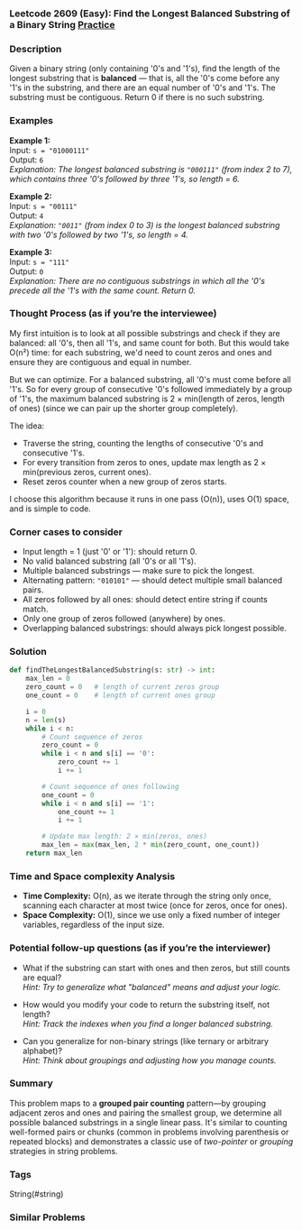 ### Leetcode 2609 (Easy): Find the Longest Balanced Substring of a Binary String [Practice](https://leetcode.com/problems/find-the-longest-balanced-substring-of-a-binary-string)

### Description  
Given a binary string (only containing '0's and '1's), find the length of the longest substring that is **balanced** — that is, all the '0's come before any '1's in the substring, and there are an equal number of '0's and '1's. The substring must be contiguous. Return 0 if there is no such substring.

### Examples  

**Example 1:**  
Input: `s = "01000111"`  
Output: `6`  
*Explanation: The longest balanced substring is `"000111"` (from index 2 to 7), which contains three '0's followed by three '1's, so length = 6.*

**Example 2:**  
Input: `s = "00111"`  
Output: `4`  
*Explanation: `"0011"` (from index 0 to 3) is the longest balanced substring with two '0's followed by two '1's, so length = 4.*

**Example 3:**  
Input: `s = "111"`  
Output: `0`  
*Explanation: There are no contiguous substrings in which all the '0's precede all the '1's with the same count. Return 0.*

### Thought Process (as if you’re the interviewee)  
My first intuition is to look at all possible substrings and check if they are balanced: all '0's, then all '1's, and same count for both. But this would take O(n²) time: for each substring, we'd need to count zeros and ones and ensure they are contiguous and equal in number.

But we can optimize. For a balanced substring, all '0's must come before all '1's. So for every group of consecutive '0's followed immediately by a group of '1's, the maximum balanced substring is 2 × min(length of zeros, length of ones) (since we can pair up the shorter group completely).

The idea:
- Traverse the string, counting the lengths of consecutive '0's and consecutive '1's.
- For every transition from zeros to ones, update max length as 2 × min(previous zeros, current ones).
- Reset zeros counter when a new group of zeros starts.

I choose this algorithm because it runs in one pass (O(n)), uses O(1) space, and is simple to code.

### Corner cases to consider  
- Input length = 1 (just '0' or '1'): should return 0.
- No valid balanced substring (all '0's or all '1's).
- Multiple balanced substrings — make sure to pick the longest.
- Alternating pattern: `"010101"` — should detect multiple small balanced pairs.
- All zeros followed by all ones: should detect entire string if counts match.
- Only one group of zeros followed (anywhere) by ones.
- Overlapping balanced substrings: should always pick longest possible.

### Solution

```python
def findTheLongestBalancedSubstring(s: str) -> int:
    max_len = 0
    zero_count = 0   # length of current zeros group
    one_count = 0    # length of current ones group

    i = 0
    n = len(s)
    while i < n:
        # Count sequence of zeros
        zero_count = 0
        while i < n and s[i] == '0':
            zero_count += 1
            i += 1

        # Count sequence of ones following
        one_count = 0
        while i < n and s[i] == '1':
            one_count += 1
            i += 1

        # Update max length: 2 × min(zeros, ones)
        max_len = max(max_len, 2 * min(zero_count, one_count))
    return max_len
```

### Time and Space complexity Analysis  

- **Time Complexity:** O(n), as we iterate through the string only once, scanning each character at most twice (once for zeros, once for ones).
- **Space Complexity:** O(1), since we use only a fixed number of integer variables, regardless of the input size.

### Potential follow-up questions (as if you’re the interviewer)  

- What if the substring can start with ones and then zeros, but still counts are equal?  
  *Hint: Try to generalize what "balanced" means and adjust your logic.*

- How would you modify your code to return the substring itself, not length?  
  *Hint: Track the indexes when you find a longer balanced substring.*

- Can you generalize for non-binary strings (like ternary or arbitrary alphabet)?  
  *Hint: Think about groupings and adjusting how you manage counts.*

### Summary
This problem maps to a **grouped pair counting** pattern—by grouping adjacent zeros and ones and pairing the smallest group, we determine all possible balanced substrings in a single linear pass. It's similar to counting well-formed pairs or chunks (common in problems involving parenthesis or repeated blocks) and demonstrates a classic use of *two-pointer* or *grouping* strategies in string problems.

### Tags
String(#string)

### Similar Problems
